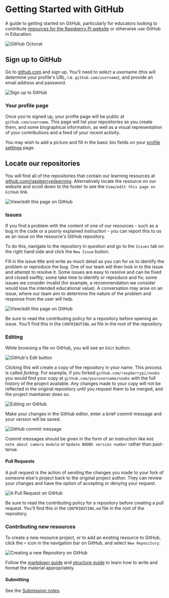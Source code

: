 # Getting Started with GitHub

A guide to getting started on GitHub, particularly for educators looking to contribute [resources for the Raspberry Pi website](http://www.raspberrypi.org/resources/) or otherwise use GitHub in Education.

![GitHub Octocat](images/octocat.jpg)

## Sign up to GitHub

Go to [github.com](https://github.com/) and sign up. You'll need to select a username (this will determine your profile's URL, i.e. `github.com/username`), and provide an email address and password.

![Sign up to GitHub](images/github-signup.png)

### Your profile page

Once you're signed up, your profile page will be public at `github.com/username`. This page will list your repositories as you create them, and some biographical information, as well as a visual representation of your contributions and a feed of your recent activity.

You may wish to add a picture and fill in the basic bio fields on your [profile settings](https://github.com/settings/profile) page.

## Locate our repositories

You will find all of the repositories that contain our learning resources at [github.com/raspberrypilearning](https://github.com/raspberrypilearning). Alternatively locate the resource on our website and scroll down to the footer to see the `View/edit this page on GitHub` link.

![View/edit this page on GitHub](images/view-edit-on-github.png)

### Issues

If you find a problem with the content of one of our resources - such as a bug in the code or a poorly explained instruction - you can report this to us as an issue on the resource's GitHub repository.

To do this, navigate to the repository in question and go to the `Issues` tab on the right hand side and click the `New Issue` button.

Fill in the issue title and write as much detail as you can for us to identify the problem or reproduce the bug. One of our team will then look in to the issue and attempt to resolve it. Some issues are easy to resolve and can be fixed and closed swiftly; some take time to identify or reproduce and fix; some issues we consider invalid (for example, a recommendation we consider would lose the intended educational value). A conversation may arise on an issue, where our team aim to determine the nature of the problem and response from the user will help.

![View/edit this page on GitHub](images/github-issue.png)

Be sure to read the contributing policy for a repository before opening an issue. You'll find this in the `CONTRIBUTING.md` file in the root of the repository.

### Editing

While browsing a file on GitHub, you will see an `Edit` button:

![GitHub's Edit button](images/github-edit.png)

Clicking this will create a copy of the repository in your name. This process is called *forking*. For example, if you forked `github.com/raspberrypi/noobs` you would find your copy at `github.com/yourusername/noobs` with the full history of the project available. Any changes made to your copy will not be reflected in the original repository until you request them to be merged, and the project maintainer does so.

![Editing on GitHub](images/github-editing.png)

Make your changes in the GitHub editor, enter a brief commit message and your version will be saved.

![GitHub commit message](images/github-commit.png)

Commit messages should be given in the form of an instruction like `Add note about camera module` or `Update NOOBS version number` rather than past-tense.

#### Pull Requests

A pull request is the action of sending the changes you made to your fork of someone else's project back to the original project author. They can review your changes and have the option of accepting or denying your request.

![A Pull Request on GitHub](images/github-pull-request.png)

Be sure to read the contributing policy for a repository before creating a pull request. You'll find this in the `CONTRIBUTING.md` file in the root of the repository.

### Contributing new resources

To create a new resource project, or to add an existing resource to GitHub, click the `+` icon in the navigation bar on GitHub, and select `New Repository`:

![Creating a new Repository on GitHub](images/github-new-repo.png)

Follow the [markdown guide](../markdown-guide.md) and [structure guide](../structure-guide.md) to learn how to write and format the material appropriately.

#### Submitting

See the [Submission notes](../README.md#submissions).
